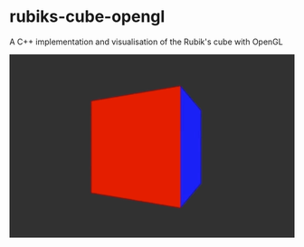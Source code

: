 # rubiks-cube-opengl
A C++ implementation and visualisation of the Rubik's cube with OpenGL

![Rubik's Cube Demo](assets/rubiks-cube.gif)
